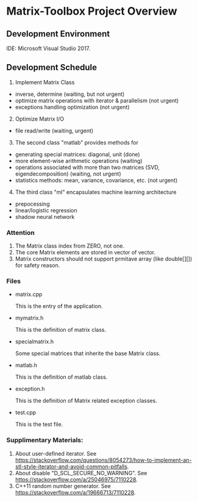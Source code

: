 
# Matrix-Toolbox Project Overview

## Development Environment
 IDE: Microsoft Visual Studio 2017.

## Development Schedule
1. Implement Matrix Class
 - inverse, determine (waiting, but not urgent)
 - optimize matrix operations with iterator & parallelism (not urgent)
 - exceptions handling optimization (not urgent)

2. Optimize Matrix I/O
  - file read/write (waiting, urgent)

3. The second class "matlab" provides methods for 
  - generating special matrices: diagonal, unit (done)
  - more element-wise arithmetic operations (waiting)
  - operations associated with more than two matrices (SVD, eigendecomposition) (waiting, not urgent)
  - statistics methods: mean, variance, covariance, etc. (not urgent)

4. The third class "ml" encapsulates machine learning architecture
  - prepocessing 
  - linear/logistic regression
  - shadow neural network

### Attention
1. The Matrix class index from ZERO, not one.
2. The core Matrix elements are stored in vector of vector.
3. Matrix constructors should not support prmitave array (like double[][]) for safety reason.


### Files
- matrix.cpp
  
  This is the entry of the application.

- mymatrix.h
  
  This is the definition of matrix class.

- specialmatrix.h
	
	Some special matrices that inherite the base Matrix class.

- matlab.h
  
  This is the definition of matlab class.

- exception.h 
  
  This is the definition of Matrix related exception classes.

- test.cpp
	
	This is the test file.




### Supplimentary Materials:
1. About user-defined iterator. See https://stackoverflow.com/questions/8054273/how-to-implement-an-stl-style-iterator-and-avoid-common-pitfalls.
2. About disable "D_SCL_SECURE_NO_WARNING". See https://stackoverflow.com/a/25046975/7110228.
3. C++11 random number generator. See https://stackoverflow.com/a/19666713/7110228.